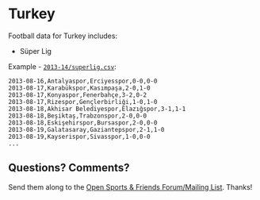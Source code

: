 # Turkey

Football data for Turkey includes:

- Süper Lig


Example - [`2013-14/superlig.csv`](2013-14/superlig.csv):

~~~
2013-08-16,Antalyaspor,Erciyesspor,0-0,0-0
2013-08-17,Karabükspor,Kasımpaşa,2-0,1-0
2013-08-17,Konyaspor,Fenerbahçe,3-2,0-2
2013-08-17,Rizespor,Gençlerbirliği,1-0,1-0
2013-08-18,Akhisar Belediyespor,Elazığspor,3-1,1-1
2013-08-18,Beşiktaş,Trabzonspor,2-0,0-0
2013-08-18,Eskişehirspor,Bursaspor,2-0,0-0
2013-08-19,Galatasaray,Gaziantepspor,2-1,1-0
2013-08-19,Kayserispor,Sivasspor,1-0,0-0
...
~~~


## Questions? Comments?

Send them along to the
[Open Sports & Friends Forum/Mailing List](http://groups.google.com/group/opensport).
Thanks!

